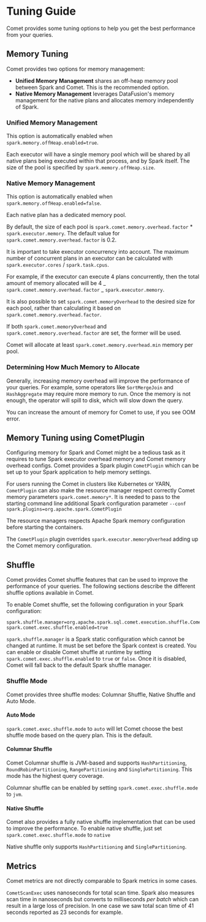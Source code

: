 <!---
Licensed to the Apache Software Foundation (ASF) under one
or more contributor license agreements.  See the NOTICE file
distributed with this work for additional information
regarding copyright ownership.  The ASF licenses this file
to you under the Apache License, Version 2.0 (the
"License"); you may not use this file except in compliance
with the License.  You may obtain a copy of the License at

http://www.apache.org/licenses/LICENSE-2.0

Unless required by applicable law or agreed to in writing,
software distributed under the License is distributed on an
"AS IS" BASIS, WITHOUT WARRANTIES OR CONDITIONS OF ANY
KIND, either express or implied.  See the License for the
specific language governing permissions and limitations
under the License.
-->

# Tuning Guide

Comet provides some tuning options to help you get the best performance from your queries.

## Memory Tuning

Comet provides two options for memory management:

- **Unified Memory Management** shares an off-heap memory pool between Spark and Comet. This is the recommended option.
- **Native Memory Management** leverages DataFusion's memory management for the native plans and allocates memory independently of Spark.

### Unified Memory Management

This option is automatically enabled when `spark.memory.offHeap.enabled=true`.

Each executor will have a single memory pool which will be shared by all native plans being executed within that
process, and by Spark itself. The size of the pool is specified by `spark.memory.offHeap.size`.

### Native Memory Management

This option is automatically enabled when `spark.memory.offHeap.enabled=false`.

Each native plan has a dedicated memory pool.

By default, the size of each pool is `spark.comet.memory.overhead.factor` \* `spark.executor.memory`. The default value
for `spark.comet.memory.overhead.factor` is 0.2.

It is important to take executor concurrency into account. The maximum number of concurrent plans in an executor can
be calculated with `spark.executor.cores` / `spark.task.cpus`.

For example, if the executor can execute 4 plans concurrently, then the total amount of memory allocated will be
4 _ `spark.comet.memory.overhead.factor` _ `spark.executor.memory`.

It is also possible to set `spark.comet.memoryOverhead` to the desired size for each pool, rather than calculating
it based on `spark.comet.memory.overhead.factor`.

If both `spark.comet.memoryOverhead` and `spark.comet.memory.overhead.factor` are set, the former will be used.

Comet will allocate at least `spark.comet.memory.overhead.min` memory per pool.

### Determining How Much Memory to Allocate

Generally, increasing memory overhead will improve the performance of your queries.
For example, some operators like `SortMergeJoin` and `HashAggregate` may require more memory to run.
Once the memory is not enough, the operator will spill to disk, which will slow down the query.

You can increase the amount of memory for Comet to use, if you see OOM error.

## Memory Tuning using CometPlugin

Configuring memory for Spark and Comet might be a tedious task as it requires to tune Spark executor overhead memory
and Comet memory overhead configs. Comet provides a Spark plugin `CometPlugin` which can be set up to your Spark
application to help memory settings.

For users running the Comet in clusters like Kubernetes or YARN, `CometPlugin` can also make the resource manager
respect correctly Comet memory parameters `spark.comet.memory*`.
It is needed to pass to the starting command line additional Spark configuration parameter `--conf spark.plugins=org.apache.spark.CometPlugin`

The resource managers respects Apache Spark memory configuration before starting the containers.

The `CometPlugin` plugin overrides `spark.executor.memoryOverhead` adding up the Comet memory configuration.

## Shuffle

Comet provides Comet shuffle features that can be used to improve the performance of your queries.
The following sections describe the different shuffle options available in Comet.

To enable Comet shuffle, set the following configuration in your Spark configuration:

```
spark.shuffle.manager=org.apache.spark.sql.comet.execution.shuffle.CometShuffleManager
spark.comet.exec.shuffle.enabled=true
```

`spark.shuffle.manager` is a Spark static configuration which cannot be changed at runtime.
It must be set before the Spark context is created. You can enable or disable Comet shuffle
at runtime by setting `spark.comet.exec.shuffle.enabled` to `true` or `false`.
Once it is disabled, Comet will fall back to the default Spark shuffle manager.

### Shuffle Mode

Comet provides three shuffle modes: Columnar Shuffle, Native Shuffle and Auto Mode.

#### Auto Mode

`spark.comet.exec.shuffle.mode` to `auto` will let Comet choose the best shuffle mode based on the query plan. This
is the default.

#### Columnar Shuffle

Comet Columnar shuffle is JVM-based and supports `HashPartitioning`,
`RoundRobinPartitioning`, `RangePartitioning` and `SinglePartitioning`. This mode has the highest
query coverage.

Columnar shuffle can be enabled by setting `spark.comet.exec.shuffle.mode` to `jvm`.

#### Native Shuffle

Comet also provides a fully native shuffle implementation that can be used to improve the performance.
To enable native shuffle, just set `spark.comet.exec.shuffle.mode` to `native`

Native shuffle only supports `HashPartitioning` and `SinglePartitioning`.

## Metrics

Comet metrics are not directly comparable to Spark metrics in some cases.

`CometScanExec` uses nanoseconds for total scan time. Spark also measures scan time in nanoseconds but converts to
milliseconds _per batch_ which can result in a large loss of precision. In one case we saw total scan time
of 41 seconds reported as 23 seconds for example.
